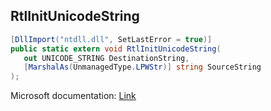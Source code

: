 ## RtlInitUnicodeString

```csharp
[DllImport("ntdll.dll", SetLastError = true)]
public static extern void RtlInitUnicodeString(
   out UNICODE_STRING DestinationString,
   [MarshalAs(UnmanagedType.LPWStr)] string SourceString
);
```

Microsoft documentation: [Link](https://learn.microsoft.com/en-us/windows-hardware/drivers/ddi/wdm/nf-wdm-rtlinitunicodestring)
